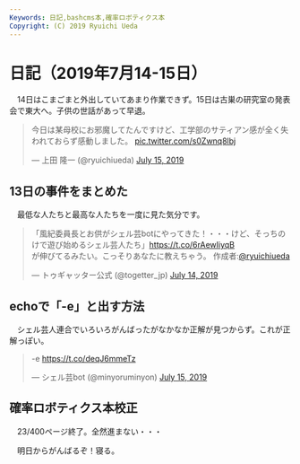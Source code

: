 ```yaml
---
Keywords: 日記,bashcms本,確率ロボティクス本
Copyright: (C) 2019 Ryuichi Ueda
---
```


# 日記（2019年7月14-15日）

　14日はこまごまと外出していてあまり作業できず。15日は古巣の研究室の発表会で東大へ。子供の世話があって早退。

<blockquote class="twitter-tweet" data-partner="tweetdeck"><p lang="ja" dir="ltr">今日は某母校にお邪魔してたんですけど、工学部のサティアン感が全く失われておらず感動しました。 <a href="https://t.co/s0Zwnq8lbj">pic.twitter.com/s0Zwnq8lbj</a></p>&mdash; 上田 隆一 (@ryuichiueda) <a href="https://twitter.com/ryuichiueda/status/1150679078699036674?ref_src=twsrc%5Etfw">July 15, 2019</a></blockquote>
<script async src="https://platform.twitter.com/widgets.js" charset="utf-8"></script>


## 13日の事件をまとめた

　最低な人たちと最高な人たちを一度に見た気分です。

<blockquote class="twitter-tweet" data-partner="tweetdeck"><p lang="ja" dir="ltr">「風紀委員長とお供がシェル芸botにやってきた！・・・けど、そっちのけで遊び始めるシェル芸人たち」<a href="https://t.co/6rAewIiyqB">https://t.co/6rAewIiyqB</a><br>が伸びてるみたい。こっそりあなたに教えちゃう。 作成者:<a href="https://twitter.com/ryuichiueda?ref_src=twsrc%5Etfw">@ryuichiueda</a></p>&mdash; トゥギャッター公式 (@togetter_jp) <a href="https://twitter.com/togetter_jp/status/1150301667394330624?ref_src=twsrc%5Etfw">July 14, 2019</a></blockquote>
<script async src="https://platform.twitter.com/widgets.js" charset="utf-8"></script>

## echoで「-e」と出す方法

　シェル芸人連合でいろいろがんばったがなかなか正解が見つからず。これが正解っぽい。

<blockquote class="twitter-tweet" data-partner="tweetdeck"><p lang="und" dir="ltr">-e <a href="https://t.co/deqJ6mmeTz">https://t.co/deqJ6mmeTz</a></p>&mdash; シェル芸bot (@minyoruminyon) <a href="https://twitter.com/minyoruminyon/status/1150772911411621891?ref_src=twsrc%5Etfw">July 15, 2019</a></blockquote>
<script async src="https://platform.twitter.com/widgets.js" charset="utf-8"></script>



## 確率ロボティクス本校正

　23/400ページ終了。全然進まない・・・


　明日からがんばるぞ！寝る。
